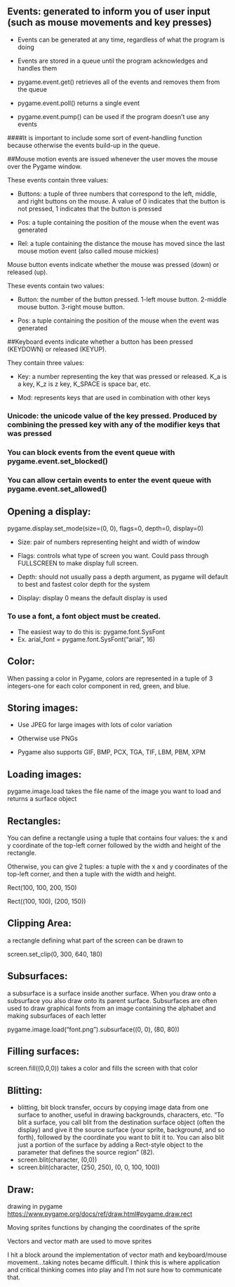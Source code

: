 ## Events: generated to inform you of user input (such as mouse movements and key presses) 
    
   * Events can be generated at any time, regardless of what the program is doing
    
   * Events are stored in a queue until the program acknowledges and handles them 
    
   * pygame.event.get() retrieves all of the events and removes them from the queue 

   * pygame.event.poll() returns a single event 

   * pygame.event.pump() can be used if the program doesn’t use any events 

####It is important to include some sort of event-handling function because otherwise the events build-up in the queue. 

##Mouse motion events are issued whenever the user moves the mouse over the Pygame window. 
    
   These events contain three values:

   * Buttons: a tuple of three numbers that correspond to the left, middle, and right buttons on the mouse. A value of 0 indicates that the button is not pressed, 1 indicates that the button is pressed

   * Pos: a tuple containing the position of the mouse when the event was generated

   * Rel: a tuple containing the distance the mouse has moved since the last mouse motion event (also called mouse mickies) 

Mouse button events indicate whether the mouse was pressed (down) or released (up).
 
   These events contain two values: 
    
   * Button: the number of the button pressed. 1-left mouse button. 2-middle mouse button. 3-right mouse button. 
    
   * Pos: a tuple containing the position of the mouse when the event was generated 
    
##Keyboard events indicate whether a button has been pressed (KEYDOWN) or released (KEYUP).
 
   They contain three values: 
    
   * Key: a number representing the key that was pressed or released. K_a is a key, K_z is z key, K_SPACE is space bar, etc. 
    
   * Mod: represents keys that are used in combination with other keys 
    
### Unicode: the unicode value of the key pressed. Produced by combining the pressed key with any of the modifier keys that was pressed 

### You can block events from the event queue with pygame.event.set_blocked() 

### You can allow certain events to enter the event queue with pygame.event.set_allowed() 

## Opening a display: 
pygame.display.set_mode(size=(0, 0), flags=0, depth=0, display=0)

* Size: pair of numbers representing height and width of window 

* Flags: controls what type of screen you want. Could pass through FULLSCREEN to make display full screen. 

* Depth: should not usually pass a depth argument, as pygame will default to best and fastest color depth for the system

* Display: display 0 means the default display is used 

### To use a font, a font object must be created. 

* The easiest way to do this is: pygame.font.SysFont 
* Ex. arial_font = pygame.font.SysFont(“arial”, 16) 

## Color: 
When passing a color in Pygame, colors are represented in a tuple of 3 integers-one for each color component in red, green, and blue. 

## Storing images: 
* Use JPEG for large images with lots of color variation

* Otherwise use PNGs 

* Pygame also supports GIF, BMP, PCX, TGA, TIF, LBM, PBM, XPM 

## Loading images: 
pygame.image.load takes the file name of the image you want to load and returns a surface object 

## Rectangles: 
You can define a rectangle using a tuple that contains four values: the x and y coordinate of the top-left corner followed by the width and height of the rectangle.
 
 Otherwise, you can give 2 tuples: a tuple with the x and y coordinates of the top-left corner, and then a tuple with the width and height. 

Rect(100, 100, 200, 150) 

Rect((100, 100), (200, 150)) 

## Clipping Area: 
a rectangle defining what part of the screen can be drawn to 

screen.set_clip(0, 300, 640, 180)

## Subsurfaces: 
a subsurface is a surface inside another surface. When you draw onto a subsurface you also draw onto its parent surface. Subsurfaces are often used to draw graphical fonts from an image containing the alphabet and making subsurfaces of each letter 

pygame.image.load(“font.png”).subsurface((0, 0), (80, 80))

## Filling surfaces: 
screen.fill((0,0,0)) takes a color and fills the screen with that color 

## Blitting:
* blitting, bit block transfer, occurs by copying image data from one surface to another, useful in drawing backgrounds, characters, etc. “To blit a surface, you call blit from the destination surface object (often the display) and give it the source surface (your sprite, background, and so forth), followed by the coordinate you want to blit it to. You can also blit just a portion of the surface by adding a Rect-style object to the parameter that defines the source region” (82). 
* screen.blit(character, (0,0)) 
* screen.blit(character, (250, 250), (0, 0, 100, 100))

## Draw: 
drawing in pygame https://www.pygame.org/docs/ref/draw.html#pygame.draw.rect

Moving sprites functions by changing the coordinates of the sprite 

Vectors and vector math are used to move sprites 

I hit a block around the implementation of vector math and keyboard/mouse movement...taking notes became difficult. I think this is where application and critical thinking comes into play and I’m not sure how to communicate that.  
